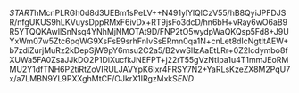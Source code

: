 $START$hMcnPLRGh0d8d3UEBm1sPeLV++N491ylYlQlCzV55/hB8QyiJPFDJSR/nfgUKUS9hLKVuysDppRMxF6ivDx+RT9jsFo3dcD/hn6bH+vRay6wO6aB9R5YTQQKAwIlSnNsq4YNhMjNMOTAt9D/FNP2tO5wydpWaQKQsp5Fd8+J9UYxWm07w5Ztc6pqWG9XsFsE9srhFnIvSsERmn0qa1N+cnLet8dIcNgtItAEW+b7zdiZurjMuRz2kDepSjW9pY6msu2C2a5/B2vwSlIzAaEtLRr+0Z2Icdymbo8fXUWa5FA0ZsaJJkDO2P1DiXucfkJNEFPT+j22rT55gVzNtIpa1u4T1mmJEoRMMU2Y1dfTNH6P2tiRtZoVIRULJAVYpK6Ixr4FRSY7N2+YaRLsKzeZX8M2PqU7x/a7LMBN9YL9PXXghMtCF/OJkrX1IRgzMxkS$END$